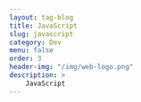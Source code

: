 ```yaml
---
layout: tag-blog
title: JavaScript
slug: javascript
category: Dev
menu: false
order: 3
header-img: "/img/web-logo.png"
description: >
	JavaScript
---
```


